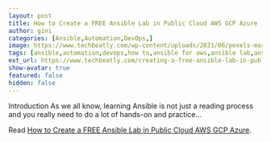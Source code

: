 ```yaml
---
layout: post
title: How to Create a FREE Ansible Lab in Public Cloud AWS GCP Azure
author: gini
categories: [Ansible,Automation,DevOps,]
image: https://www.techbeatly.com/wp-content/uploads/2021/06/pexels-martin-lopez-954585-1.jpg
tags: [ansible,automation,devops,how to,ansible for aws,ansible lab,ansible lab for learning,ansible lab on aws,ansible lab setup,aws ansible lab,building an ansible lab in aws,free ansible lab,how to install an ansible lab on aws ec2 instances,how to install ansible on aws ec2 instances,how to practice ansible,how to setup an ansible lab,public ansible lab,setup ansible lab,]
ext_url: https://www.techbeatly.com/creating-a-free-ansible-lab-in-public-cloud/
show-avatar: true
featured: false
hidden: false
---
```


Introduction As we all know, learning Ansible is not just a reading process and you really need to do a lot of hands-on and practice&#46;&#46;&#46;

Read [How to Create a FREE Ansible Lab in Public Cloud AWS GCP Azure](https://www.techbeatly.com/creating-a-free-ansible-lab-in-public-cloud/).